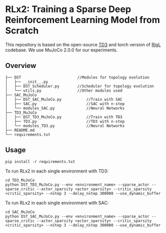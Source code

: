 # RLx2: Training a Sparse Deep Reinforcement Learning Model from Scratch

This repository is based on the open-source [TD3](https://github.com/sfujim/TD3) and torch version of [RigL](https://github.com/nollied/rigl-torch) codebase. We use MuJoCo 2.0.0 for our experiments.

## Overview
```
├── DST                         //Modules for topology evolution
│   ├── __init__.py
│   ├── DST_Scheduler.py        //Scheduler for topology evolution
│   └── utils.py                //Other modules used      
├── SAC_MuJoCo
│   ├── DST_SAC_MuJoCo.py           //Train with SAC
│   ├── SAC.py                      //SAC with n-step
│   └── modules_SAC.py              //Neural Networks
├── TD3_MuJoCo
│   ├── DST_TD3_MuJoCo.py           //Train with TD3
│   ├── TD3.py                      //TD3 with n-step
│   └── modules_TD3.py              //Neural Networks
├── README.md
└── requirements.txt
```

## Usage

```
pip install -r requirements.txt
```

To run RLx2 in each single environment with TD3:

```
cd TD3_MuJoCo
python DST_TD3_MuJoCo.py --env <environment_name> --sparse_actor --sparse_critic --actor_sparsity <actor_sparsity> --critic_sparsity <critic_sparsity> --nstep 3 --delay_nstep 300000 --use_dynamic_buffer
```
To run RLx2 in each single environment with SAC:

```
cd SAC_MuJoCo
python DST_SAC_MuJoCo.py --env <environment_name> --sparse_actor --sparse_critic --actor_sparsity <actor_sparsity> --critic_sparsity <critic_sparsity> --nstep 3 --delay_nstep 300000 --use_dynamic_buffer